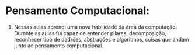 # Pensamento Computacional:

1. Nessas aulas aprendi uma nova habilidade da área da computação. Durante as aulas fui capaz de entender pilares, decomposição, reconhecer tipo de padrões, abstrações e algoritmos, coisas que andam junto ao pensamento computacional.